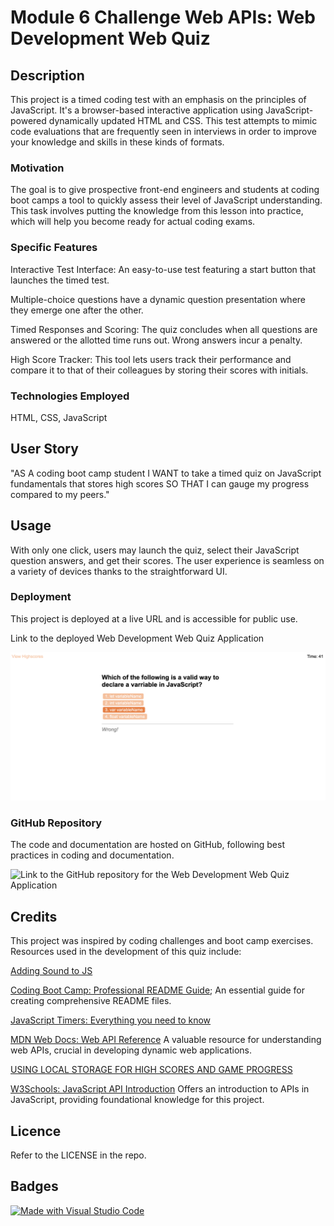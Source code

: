 # Module 6 Challenge Web APIs: Web Development Web Quiz

## Description

This project is a timed coding test with an emphasis on the principles of JavaScript. It's a browser-based interactive application using JavaScript-powered dynamically updated HTML and CSS. This test attempts to mimic code evaluations that are frequently seen in interviews in order to improve your knowledge and skills in these kinds of formats.

### Motivation

The goal is to give prospective front-end engineers and students at coding boot camps a tool to quickly assess their level of JavaScript understanding. This task involves putting the knowledge from this lesson into practice, which will help you become ready for actual coding exams.

### Specific Features

Interactive Test Interface: An easy-to-use test featuring a start button that launches the timed test.

Multiple-choice questions have a dynamic question presentation where they emerge one after the other.

Timed Responses and Scoring: The quiz concludes when all questions are answered or the allotted time runs out. Wrong answers incur a penalty.

High Score Tracker: This tool lets users track their performance and compare it to that of their colleagues by storing their scores with initials.

### Technologies Employed

HTML, CSS, JavaScript

## User Story

"AS A coding boot camp student
I WANT to take a timed quiz on JavaScript fundamentals that stores high scores
SO THAT I can gauge my progress compared to my peers."

## Usage

With only one click, users may launch the quiz, select their JavaScript question answers, and get their scores. The user experience is seamless on a variety of devices thanks to the straightforward UI.

### Deployment

This project is deployed at a live URL and is accessible for public use.

Link to the deployed  Web Development Web Quiz Application

![Screenshot of the Web Development Web Quiz Application in Action](/quiz-screenshot.png)

### GitHub Repository

The code and documentation are hosted on GitHub, following best practices in coding and documentation.

![Link to the GitHub repository for the Web Development Web Quiz Application](https://github.com/Natt5/challenge6-web-APIs-code-quiz)

## Credits

This project was inspired by coding challenges and boot camp exercises. Resources used in the development of this quiz include:

[Adding Sound to JS](https://dev.to/colin-williams-dev/adding-sound-to-js-b3i)

[Coding Boot Camp: Professional README Guide](https://coding-boot-camp.github.io/full-stack/github/professional-readme-guide); An essential guide for creating comprehensive README files.

[JavaScript Timers: Everything you need to know](https://www.freecodecamp.org/news/javascript-timers-everything-you-need-to-know-5f31eaa37162/)

[MDN Web Docs: Web API Reference](https://developer.mozilla.org/en-US/docs/Web/API) A valuable resource for understanding web APIs, crucial in developing dynamic web applications.

[USING LOCAL STORAGE FOR HIGH SCORES AND GAME PROGRESS](https://gamedevjs.com/articles/using-local-storage-for-high-scores-and-game-progress/)

[W3Schools: JavaScript API Introduction](https://www.w3schools.com/js/js_api_intro.asp) Offers an introduction to APIs in JavaScript, providing foundational knowledge for this project.



## Licence

Refer to the LICENSE in the repo.

## Badges

[![Made with Visual Studio Code](https://img.shields.io/badge/Made%20with-Visual%20Studio%20Code-1f425f.svg)](https://code.visualstudio.com/)
